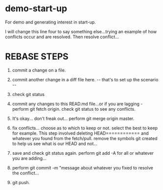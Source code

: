 # demo-start-up
For demo and generating interest in start-up. 

I will change this line four to say something else...trying an example of how conflicts occur and are resolved. 
Then resolve conflict...

 # REBASE STEPS

1. commit a change on a file.
2. commit another change in a diff file here. 
-- that's to set up the scenario --

3. check git status
4. commit any changes to this READ.md file...or if you are lagging - perform git fetch origin.
check git status to see any conflicts.
5. It's okay... don't freak out... perform git merge origin master.
6. fix conflicts... choose as to which to keep or not. select the best to keep for example. This step involved deleting HEAD============ and whatever you found from the fetch/pull. remove the symbols git created to help us see what is our HEAD and not...
7. save and check git status again.
perform git add -A for all or whatever you are adding...
8. perform git commit -m "message about whatever you fixed to resolve the conflict...
9. git push.




